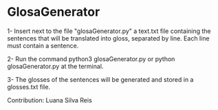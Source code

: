 # GlosaGenerator

1- Insert next to the file "glosaGenerator.py" a text.txt file containing the sentences that will be translated into gloss, separated by line. Each line must contain a sentence.

2- Run the command python3 glosaGenerator.py or python glosaGenerator.py at the terminal.

3- The glosses of the sentences will be generated and stored in a glosses.txt file.

Contribution: Luana Silva Reis
